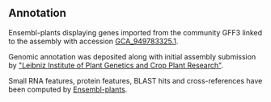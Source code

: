 **Annotation**
----------

Ensembl-plants displaying genes imported from the community GFF3 linked to the assembly with accession [GCA\_949783325.1](http://www.ebi.ac.uk/ena/data/view/GCA_949783325.1).

Genomic annotation was deposited along with initial assembly submission by ["Leibniz Institute of Plant Genetics and Crop Plant Research"](https://www.ipk-gatersleben.de/en/).

Small RNA features, protein features, BLAST hits and cross-references have been
computed by [Ensembl-plants](https://plants.ensembl.org/info/genome/annotation/index.html).
